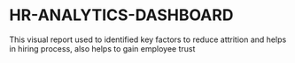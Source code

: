# HR-ANALYTICS-DASHBOARD
 This visual report used to identified key factors to reduce attrition and helps in hiring process, also helps to gain employee trust
